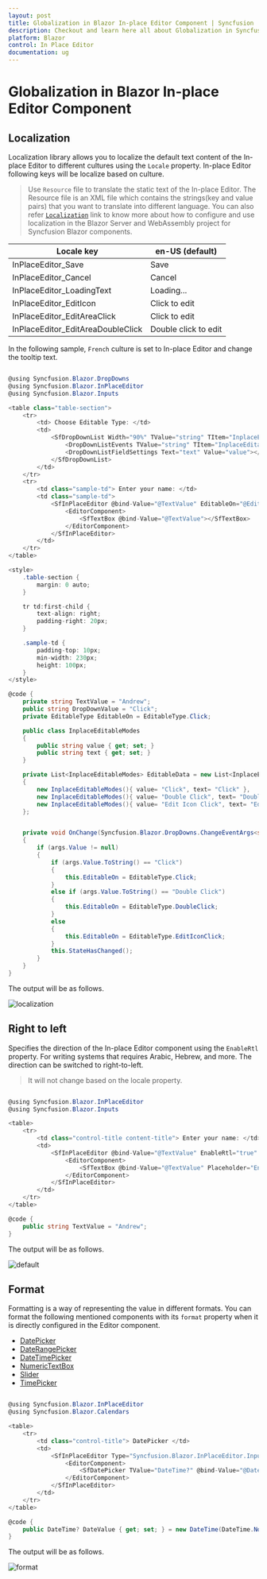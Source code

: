 ```yaml
---
layout: post
title: Globalization in Blazor In-place Editor Component | Syncfusion
description: Checkout and learn here all about Globalization in Syncfusion Blazor In-place Editor component and more.
platform: Blazor
control: In Place Editor 
documentation: ug
---
```


# Globalization in Blazor In-place Editor Component

## Localization

Localization library allows you to localize the default text content of the In-place Editor to different cultures using the `Locale` property. In-place Editor following keys will be localize based on culture.

> Use `Resource` file to translate the static text of the In-place Editor. The Resource file is an XML file which contains the strings(key and value pairs) that you want to translate into different language. You can also refer [`Localization`](../../common/localization/) link to know more about how to configure and use localization in the Blazor Server and WebAssembly project for Syncfusion Blazor components.

| Locale key | en-US (default) |
|------|------|
| InPlaceEditor_Save | Save |
| InPlaceEditor_Cancel | Cancel |
| InPlaceEditor_LoadingText | Loading... |
| InPlaceEditor_EditIcon | Click to edit |
| InPlaceEditor_EditAreaClick | Click to edit |
| InPlaceEditor_EditAreaDoubleClick | Double click to edit |

In the following sample, `French` culture is set to In-place Editor and change the tooltip text.

```csharp

@using Syncfusion.Blazor.DropDowns
@using Syncfusion.Blazor.InPlaceEditor
@using Syncfusion.Blazor.Inputs

<table class="table-section">
    <tr>
        <td> Choose Editable Type: </td>
        <td>
            <SfDropDownList Width="90%" TValue="string" TItem="InplaceEditableModes" DataSource="@EditableData" @bind-Value="@DropDownValue">
                <DropDownListEvents TValue="string" TItem="InplaceEditableModes" ValueChange="@OnChange"></DropDownListEvents>
                <DropDownListFieldSettings Text="text" Value="value"></DropDownListFieldSettings>
            </SfDropDownList>
        </td>
    </tr>
    <tr>
        <td class="sample-td"> Enter your name: </td>
        <td class="sample-td">
            <SfInPlaceEditor @bind-Value="@TextValue" EditableOn="@EditableOn" TValue="string" Locale="fr-BE">
                <EditorComponent>
                    <SfTextBox @bind-Value="@TextValue"></SfTextBox>
                </EditorComponent>
            </SfInPlaceEditor>
        </td>
    </tr>
</table>

<style>
    .table-section {
        margin: 0 auto;
    }

    tr td:first-child {
        text-align: right;
        padding-right: 20px;
    }

    .sample-td {
        padding-top: 10px;
        min-width: 230px;
        height: 100px;
    }
</style>

@code {
    private string TextValue = "Andrew";
    public string DropDownValue = "Click";
    private EditableType EditableOn = EditableType.Click;

    public class InplaceEditableModes
    {
        public string value { get; set; }
        public string text { get; set; }
    }

    private List<InplaceEditableModes> EditableData = new List<InplaceEditableModes>()
    {
        new InplaceEditableModes(){ value= "Click", text= "Click" },
        new InplaceEditableModes(){ value= "Double Click", text= "Double Click" },
        new InplaceEditableModes(){ value= "Edit Icon Click", text= "Edit Icon Click" }
    };


    private void OnChange(Syncfusion.Blazor.DropDowns.ChangeEventArgs<string, InplaceEditableModes> args)
    {
        if (args.Value != null)
        {
            if (args.Value.ToString() == "Click")
            {
                this.EditableOn = EditableType.Click;
            }
            else if (args.Value.ToString() == "Double Click")
            {
                this.EditableOn = EditableType.DoubleClick;
            }
            else
            {
                this.EditableOn = EditableType.EditIconClick;
            }
            this.StateHasChanged();
        }
    }
}

```

The output will be as follows.

![localization](./images/inplace-locale.png)

## Right to left

Specifies the direction of the In-place Editor component using the `EnableRtl` property. For writing systems that requires Arabic, Hebrew, and more. The direction can be switched to right-to-left.

> It will not change based on the locale property.

```csharp

@using Syncfusion.Blazor.InPlaceEditor
@using Syncfusion.Blazor.Inputs

<table>
    <tr>
        <td class="control-title content-title"> Enter your name: </td>
        <td>
            <SfInPlaceEditor @bind-Value="@TextValue" EnableRtl="true" TValue="string">
                <EditorComponent>
                    <SfTextBox @bind-Value="@TextValue" Placeholder="Enter some text"></SfTextBox>
                </EditorComponent>
            </SfInPlaceEditor>
        </td>
    </tr>
</table>

@code {
    public string TextValue = "Andrew";
}

```

The output will be as follows.

![default](./images/default.png)

## Format

Formatting is a way of representing the value in different formats. You can format the following mentioned components with its `format` property when it is directly configured in the Editor component.

* [DatePicker](../datepicker/date-format/)
* [DateRangePicker](../daterangepicker/globalization/)
* [DateTimePicker](../datetime-picker/globalization/)
* [NumericTextBox](../numeric-textbox/formats/#custom-formats)
* [Slider](../range-slider/format/)
* [TimePicker](../timepicker/globalization/)

```csharp

@using Syncfusion.Blazor.InPlaceEditor
@using Syncfusion.Blazor.Calendars

<table>
    <tr>
        <td class="control-title"> DatePicker </td>
        <td>
            <SfInPlaceEditor Type="Syncfusion.Blazor.InPlaceEditor.InputType.Date" TValue="DateTime?" @bind-Value="@DateValue">
                <EditorComponent>
                    <SfDatePicker TValue="DateTime?" @bind-Value="@DateValue" Format="yyyy-MM-dd"  Placeholder="Choose a Date"></SfDatePicker>
                </EditorComponent>
            </SfInPlaceEditor>
        </td>
    </tr>
</table>

@code {
    public DateTime? DateValue { get; set; } = new DateTime(DateTime.Now.Year, DateTime.Now.Month, DateTime.Now.Day);
}

```

The output will be as follows.

![format](./images/format.png)
